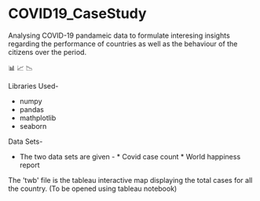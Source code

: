 # COVID19_CaseStudy

<p>Analysing COVID-19 pandameic data to formulate interesing insights regarding the performance of countries as well as the behaviour of the citizens over the period.</p>
<p>📊 📈 📉</p>

Libraries Used-

* numpy
* pandas
* mathplotlib
* seaborn

Data Sets-

* The two data sets are given - * Covid case count
                                * World happiness report
                                
The 'twb' file is the tableau interactive map displaying the total cases for all the country.
(To be opened using tableau notebook)
